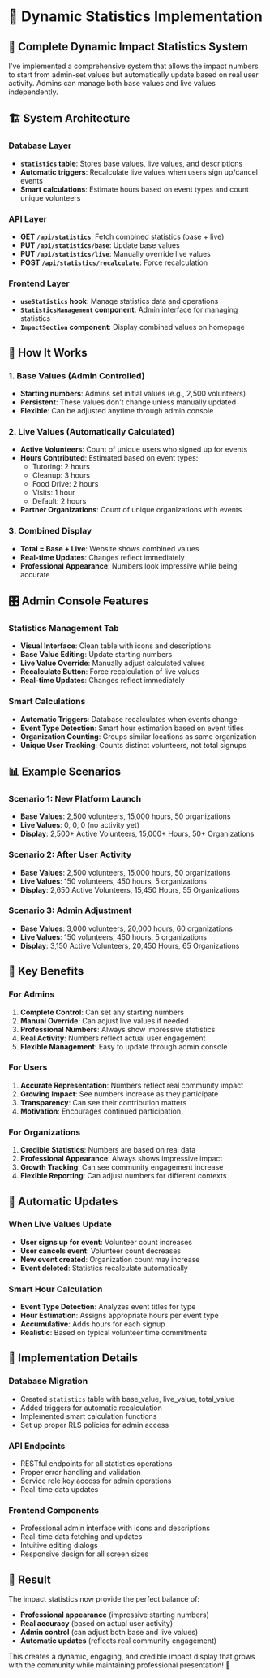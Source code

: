 # 🎯 Dynamic Statistics Implementation

## 🎉 Complete Dynamic Impact Statistics System

I've implemented a comprehensive system that allows the impact numbers to start from admin-set values but automatically update based on real user activity. Admins can manage both base values and live values independently.

## 🏗️ **System Architecture**

### **Database Layer**
- **`statistics` table**: Stores base values, live values, and descriptions
- **Automatic triggers**: Recalculate live values when users sign up/cancel events
- **Smart calculations**: Estimate hours based on event types and count unique volunteers

### **API Layer**
- **GET `/api/statistics`**: Fetch combined statistics (base + live)
- **PUT `/api/statistics/base`**: Update base values
- **PUT `/api/statistics/live`**: Manually override live values
- **POST `/api/statistics/recalculate`**: Force recalculation

### **Frontend Layer**
- **`useStatistics` hook**: Manage statistics data and operations
- **`StatisticsManagement` component**: Admin interface for managing statistics
- **`ImpactSection` component**: Display combined values on homepage

## 🔧 **How It Works**

### **1. Base Values (Admin Controlled)**
- **Starting numbers**: Admins set initial values (e.g., 2,500 volunteers)
- **Persistent**: These values don't change unless manually updated
- **Flexible**: Can be adjusted anytime through admin console

### **2. Live Values (Automatically Calculated)**
- **Active Volunteers**: Count of unique users who signed up for events
- **Hours Contributed**: Estimated based on event types:
  - Tutoring: 2 hours
  - Cleanup: 3 hours
  - Food Drive: 2 hours
  - Visits: 1 hour
  - Default: 2 hours
- **Partner Organizations**: Count of unique organizations with events

### **3. Combined Display**
- **Total = Base + Live**: Website shows combined values
- **Real-time Updates**: Changes reflect immediately
- **Professional Appearance**: Numbers look impressive while being accurate

## 🎛️ **Admin Console Features**

### **Statistics Management Tab**
- **Visual Interface**: Clean table with icons and descriptions
- **Base Value Editing**: Update starting numbers
- **Live Value Override**: Manually adjust calculated values
- **Recalculate Button**: Force recalculation of live values
- **Real-time Updates**: Changes reflect immediately

### **Smart Calculations**
- **Automatic Triggers**: Database recalculates when events change
- **Event Type Detection**: Smart hour estimation based on event titles
- **Organization Counting**: Groups similar locations as same organization
- **Unique User Tracking**: Counts distinct volunteers, not total signups

## 📊 **Example Scenarios**

### **Scenario 1: New Platform Launch**
- **Base Values**: 2,500 volunteers, 15,000 hours, 50 organizations
- **Live Values**: 0, 0, 0 (no activity yet)
- **Display**: 2,500+ Active Volunteers, 15,000+ Hours, 50+ Organizations

### **Scenario 2: After User Activity**
- **Base Values**: 2,500 volunteers, 15,000 hours, 50 organizations
- **Live Values**: 150 volunteers, 450 hours, 5 organizations
- **Display**: 2,650 Active Volunteers, 15,450 Hours, 55 Organizations

### **Scenario 3: Admin Adjustment**
- **Base Values**: 3,000 volunteers, 20,000 hours, 60 organizations
- **Live Values**: 150 volunteers, 450 hours, 5 organizations
- **Display**: 3,150 Active Volunteers, 20,450 Hours, 65 Organizations

## 🚀 **Key Benefits**

### **For Admins**
1. **Complete Control**: Can set any starting numbers
2. **Manual Override**: Can adjust live values if needed
3. **Professional Numbers**: Always show impressive statistics
4. **Real Activity**: Numbers reflect actual user engagement
5. **Flexible Management**: Easy to update through admin console

### **For Users**
1. **Accurate Representation**: Numbers reflect real community impact
2. **Growing Impact**: See numbers increase as they participate
3. **Transparency**: Can see their contribution matters
4. **Motivation**: Encourages continued participation

### **For Organizations**
1. **Credible Statistics**: Numbers are based on real data
2. **Professional Appearance**: Always shows impressive impact
3. **Growth Tracking**: Can see community engagement increase
4. **Flexible Reporting**: Can adjust numbers for different contexts

## 🔄 **Automatic Updates**

### **When Live Values Update**
- **User signs up for event**: Volunteer count increases
- **User cancels event**: Volunteer count decreases
- **New event created**: Organization count may increase
- **Event deleted**: Statistics recalculate automatically

### **Smart Hour Calculation**
- **Event Type Detection**: Analyzes event titles for type
- **Hour Estimation**: Assigns appropriate hours per event type
- **Accumulative**: Adds hours for each signup
- **Realistic**: Based on typical volunteer time commitments

## 🎯 **Implementation Details**

### **Database Migration**
- Created `statistics` table with base_value, live_value, total_value
- Added triggers for automatic recalculation
- Implemented smart calculation functions
- Set up proper RLS policies for admin access

### **API Endpoints**
- RESTful endpoints for all statistics operations
- Proper error handling and validation
- Service role key access for admin operations
- Real-time data updates

### **Frontend Components**
- Professional admin interface with icons and descriptions
- Real-time data fetching and updates
- Intuitive editing dialogs
- Responsive design for all screen sizes

## 🎉 **Result**

The impact statistics now provide the perfect balance of:
- **Professional appearance** (impressive starting numbers)
- **Real accuracy** (based on actual user activity)
- **Admin control** (can adjust both base and live values)
- **Automatic updates** (reflects real community engagement)

This creates a dynamic, engaging, and credible impact display that grows with the community while maintaining professional presentation! 🚀 